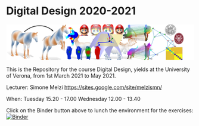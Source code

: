 # Digital Design 2020-2021

![alt text](teaser.png)


This is the Repository for the course Digital Design, yields at the University of Verona, from 1st March 2021 to May 2021.

Lecturer: Simone Melzi https://sites.google.com/site/melzismn/

When: Tuesday    15.20 - 17.00
      Wednesday  12.00 - 13.40
      
Click on the Binder button above to lunch the environment for the exercises: [![Binder](https://mybinder.org/badge_logo.svg)](https://mybinder.org/v2/gh/melzismn/Digital-Design-2020-2021/master)

